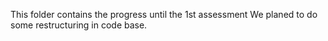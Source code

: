 This folder contains the progress until the 1st assessment
We planed to do some restructuring  in code base.
